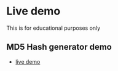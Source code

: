 # Live demo
This is for educational purposes only

## MD5 Hash generator demo

* [live demo](http://alemanparaviajes.esy.es/github/CryptoProjectsJS/src/html/md5.html)